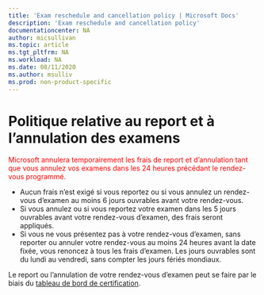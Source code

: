 ```yaml
---
title: 'Exam reschedule and cancellation policy | Microsoft Docs'
description: 'Exam reschedule and cancellation policy' 
documentationcenter: NA 
author: micsullivan
ms.topic: article
ms.tgt_pltfrm: NA
ms.workload: NA
ms.date: 08/11/2020
ms.author: msulliv
ms.prod: non-product-specific
---
```

# Politique relative au report et à l’annulation des examens

<div><font color='red'>Microsoft annulera temporairement les frais de report et d’annulation tant que vous annulez vos examens dans les 24 heures précédant le rendez-vous programmé.</font></div>

- Aucun frais n’est exigé si vous reportez ou si vous annulez un rendez-vous d’examen au moins 6 jours ouvrables avant votre rendez-vous.
- Si vous annulez ou si vous reportez votre examen dans les 5 jours ouvrables avant votre rendez-vous d’examen, des frais seront appliqués.
- Si vous ne vous présentez pas à votre rendez-vous d’examen, sans reporter ou annuler votre rendez-vous au moins 24 heures avant la date fixée, vous renoncez à tous les frais d’examen. Les jours ouvrables sont du lundi au vendredi, sans compter les jours fériés mondiaux.

Le report ou l’annulation de votre rendez-vous d’examen peut se faire par le biais du [tableau de bord de certification](https://aka.ms/certdashboard).
